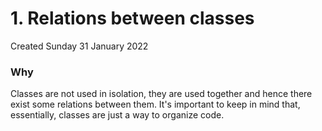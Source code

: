 # 1. Relations between classes
Created Sunday 31 January 2022

### Why
Classes are not used in isolation, they are used together and hence there exist some relations between them.
It's important to keep in mind that, essentially, classes are just a way to organize code.